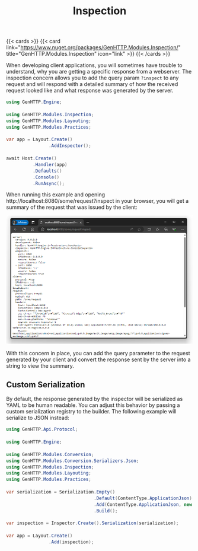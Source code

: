 ﻿---
title: Inspection
description: 'Inspect requests and responses as seen by the GenHTTP webserver'
cascade:
type: docs
---

{{< cards >}}
{{< card link="https://www.nuget.org/packages/GenHTTP.Modules.Inspection/" title="GenHTTP.Modules.Inspection" icon="link" >}}
{{< /cards >}}

When developing client applications, you will sometimes have trouble to understand, why you are getting a 
specific response from a webserver. The inspection concern allows you to add the query param `?inspect` to any
request and will respond with a detailed summary of how the received request looked like and what response
was generated by the server.

```csharp
using GenHTTP.Engine;

using GenHTTP.Modules.Inspection;
using GenHTTP.Modules.Layouting;
using GenHTTP.Modules.Practices;

var app = Layout.Create()
                .AddInspector();

await Host.Create()
          .Handler(app)
          .Defaults()
          .Console()
          .RunAsync();
```

When running this example and opening http://localhost:8080/some/request?inspect in your browser, you will get a summary of
the request that was issued by the client:

![An inspected request](inspection.png)

With this concern in place, you can add the query parameter to the request generated by your client and convert the response
sent by the server into a string to view the summary.

## Custom Serialization

By default, the response generated by the inspector will be serialized as YAML to be human readable. You can adjust
this behavior by passing a custom serialization registry to the builder. The following example will serialize to JSON
instead:

```csharp
using GenHTTP.Api.Protocol;

using GenHTTP.Engine;

using GenHTTP.Modules.Conversion;
using GenHTTP.Modules.Conversion.Serializers.Json;
using GenHTTP.Modules.Inspection;
using GenHTTP.Modules.Layouting;
using GenHTTP.Modules.Practices;

var serialization = Serialization.Empty()
                                 .Default(ContentType.ApplicationJson)
                                 .Add(ContentType.ApplicationJson, new JsonFormat())
                                 .Build();

var inspection = Inspector.Create().Serialization(serialization);

var app = Layout.Create()
                .Add(inspection);
```
